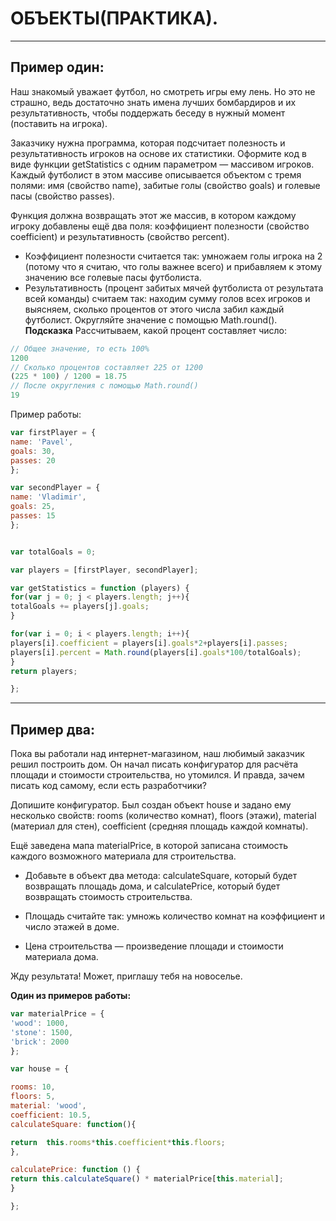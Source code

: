 # ОБЪЕКТЫ(ПРАКТИКА).
***

## Пример один:
Наш знакомый уважает футбол, но смотреть игры ему лень. Но это не страшно, ведь  достаточно знать имена лучших бомбардиров и их результативность, чтобы поддержать беседу в нужный момент (поставить на игрока).


Заказчику нужна программа, которая подсчитает полезность и результативность игроков на основе их статистики. Оформите код в виде функции getStatistics с одним параметром — массивом игроков.
 Каждый футболист в этом массиве описывается объектом с тремя полями: имя (свойство name), забитые голы (свойство goals) и голевые пасы (свойство passes).

Функция должна возвращать этот же массив, в котором каждому игроку добавлены ещё два поля: коэффициент полезности (свойство coefficient) и результативность (свойство percent).

- Коэффициент полезности считается так: умножаем голы игрока на 2 (потому что я считаю, что голы важнее всего) и прибавляем к этому значению все голевые пасы футболиста.
- Результативность (процент забитых мячей футболиста от результата всей команды) считаем так: находим сумму голов всех игроков и выясняем, сколько процентов от этого числа забил каждый футболист. Округляйте значение с помощью Math.round().
**Подсказка**
Рассчитываем, какой процент составляет число:
```javascript
// Общее значение, то есть 100%
1200
// Сколько процентов составляет 225 от 1200
(225 * 100) / 1200 = 18.75
// После округления с помощью Math.round()
19
```
Пример работы:
```javascript
var firstPlayer = {
name: 'Pavel',
goals: 30,
passes: 20
};

var secondPlayer = {
name: 'Vladimir',
goals: 25,
passes: 15
};


var totalGoals = 0;

var players = [firstPlayer, secondPlayer];

var getStatistics = function (players) {
for(var j = 0; j < players.length; j++){
totalGoals += players[j].goals;
}

for(var i = 0; i < players.length; i++){
players[i].coefficient = players[i].goals*2+players[i].passes;
players[i].percent = Math.round(players[i].goals*100/totalGoals);
}
return players;

};
```
***
## Пример два:
Пока вы работали над интернет-магазином, наш любимый заказчик решил построить дом. Он начал писать конфигуратор для расчёта площади и стоимости строительства, но утомился. И правда, зачем писать код самому, если есть разработчики?

Допишите конфигуратор. Был создан объект house и задано ему несколько свойств: rooms (количество комнат), floors (этажи), material (материал для стен), coefficient (средняя площадь каждой комнаты).

Ещё заведена мапа materialPrice, в которой записана стоимость каждого возможного материала для строительства.

- Добавьте в объект два метода: calculateSquare, который будет возвращать площадь дома, и calculatePrice, который будет возвращать стоимость строительства.

- Площадь считайте так: умножь количество комнат на коэффициент и число этажей в доме.

- Цена строительства — произведение площади и стоимости материала дома.

Жду результата! Может, приглашу тебя на новоселье.

**Один из примеров работы:**
```javascript
var materialPrice = {
'wood': 1000,
'stone': 1500,
'brick': 2000
};

var house = {

rooms: 10,
floors: 5,
material: 'wood',
coefficient: 10.5,
calculateSquare: function(){

return  this.rooms*this.coefficient*this.floors;
},

calculatePrice: function () {
return this.calculateSquare() * materialPrice[this.material];
}

};
```
